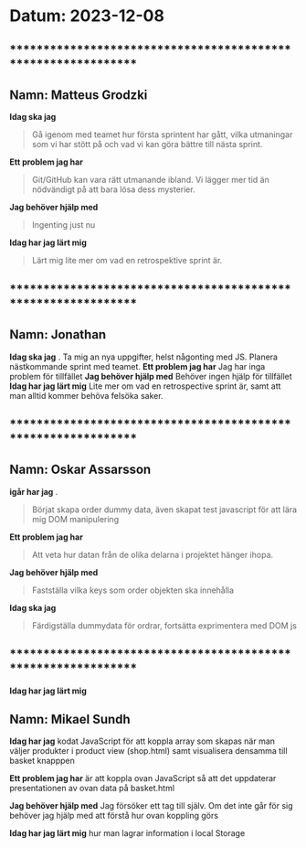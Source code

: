 # Datum: 2023-12-08

## ************************************************************* ##
## Namn: Matteus Grodzki 
**Idag ska jag** 
> Gå igenom med teamet hur första sprintent har gått, vilka utmaningar som vi har stött på och vad vi kan göra bättre till nästa sprint.  

**Ett problem jag har**  
> Git/GitHub kan vara rätt utmanande ibland. Vi lägger mer tid än nödvändigt på att bara lösa dess mysterier.  

**Jag behöver hjälp med**  
> Ingenting just nu  

**Idag har jag lärt mig**  
> Lärt mig lite mer om vad en retrospektive sprint är.


## ************************************************************* ##
## Namn: Jonathan
**Idag ska jag** .
Ta mig an nya uppgifter, helst någonting med JS. Planera nästkommande sprint med teamet.
**Ett problem jag har** 
Jag har inga problem för tillfället
**Jag behöver hjälp med** 
Behöver ingen hjälp för tillfället
**Idag har jag lärt mig**
Lite mer om vad en retrospective sprint är, samt att man alltid kommer behöva felsöka saker.
## ************************************************************* ##
## Namn: Oskar Assarsson
**igår har jag** .
> Börjat skapa order dummy data, även skapat test javascript för att lära mig DOM manipulering

**Ett problem jag har**
> Att veta hur datan från de olika delarna i projektet hänger ihopa.

**Jag behöver hjälp med**
> Fastställa vilka keys som order objekten ska innehålla

**Idag ska jag**
> Färdigställa dummydata för ordrar, fortsätta exprimentera med DOM js


## ************************************************************* ##
**Idag har jag lärt mig** 

## Namn: Mikael Sundh
**Idag har jag** 
kodat JavaScript för att koppla array som skapas när man väljer produkter i product view (shop.html) samt 
visualisera densamma till basket knapppen

**Ett problem jag har** 
är att koppla ovan JavaScript så att det uppdaterar presentationen av ovan data på basket.html

**Jag behöver hjälp med** 
Jag försöker ett tag till själv. Om det inte går för sig behöver jag hjälp med att förstå hur ovan koppling görs

**Idag har jag lärt mig** 
hur man lagrar information i local Storage